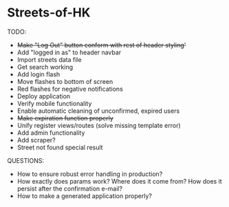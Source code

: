 Streets-of-HK
=============

TODO:

- ~~Make "Log Out" button conform with rest of header styling'~~
- Add "logged in as" to header navbar
- Import streets data file
- Get search working
- Add login flash
- Move flashes to bottom of screen
- Red flashes for negative notifications
- Deploy application
- Verify mobile functionality
- Enable automatic cleaning of unconfirmed, expired users
- ~~Make expiration function properly~~
- Unify register views/routes (solve missing template error)
- Add admin functionality
- Add scraper?
- Street not found special result

QUESTIONS:
- How to ensure robust error handling in production?
- How exactly does params work? Where does it come from? How does it persist after the confirmation e-mail?
- How to make a generated application properly?